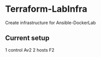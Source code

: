 # Terraform-LabInfra
Create infrastructure for Ansible-DockerLab
## Current setup
1 control Av2
2 hosts F2

